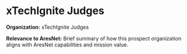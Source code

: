 # xTechIgnite Judges

**Organization:** xTechIgnite Judges

**Relevance to AresNet:**
Brief summary of how this prospect organization aligns with AresNet capabilities and mission value.

